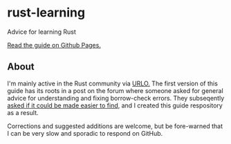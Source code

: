 # rust-learning
Advice for learning Rust

[Read the guide on Github Pages.](https://quinedot.github.io/rust-learning/)

## About

I'm mainly active in the Rust community via [URLO.](https://users.rust-lang.org/)
The first version of this guide has its roots in a post on the forum where someone
asked for general advice for understanding and fixing borrow-check errors.  They
subseqently [asked if it could be made easier to find,](https://users.rust-lang.org/t/practical-suggestions-for-fixing-lifetime-errors/92634/17)
and I created this guide respository as a result.

Corrections and suggested additions are welcome, but be fore-warned that I
can be very slow and sporadic to respond on GitHub.
